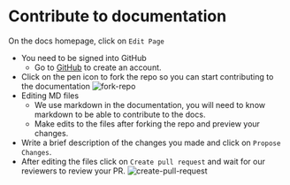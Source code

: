 # Contribute to documentation
On the docs homepage, click on `Edit Page`
- You need to be signed into GitHub
  - Go to [GitHub](https://github.com/join) to create an account.
- Click on the pen icon to fork the repo so you can start contributing to the documentation
  ![fork-repo](https://user-images.githubusercontent.com/55744578/136702921-3105350a-a68a-4aa4-8c5d-fb24742652b2.jpg)
- Editing MD files
  - We use markdown in the documentation, you will need to know markdown to be able to contribute to the docs.
  - Make edits to the files after forking the repo and preview your changes.
- Write a brief description of the changes you made and click on `Propose Changes`.
- After editing the files click on `Create pull request` and wait for our reviewers to review your PR.
  ![create-pull-request](https://user-images.githubusercontent.com/55744578/136703597-6644e43c-7c64-4cc0-bf8b-7fb8db9544cf.jpg)
